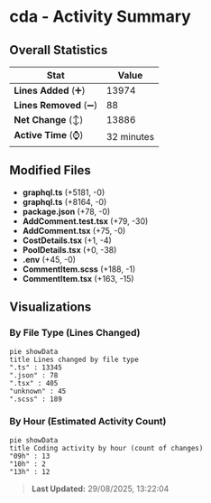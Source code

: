 # cda - Activity Summary 

## Overall Statistics

| Stat                   | Value                                                             |
| ---------------------- | ----------------------------------------------------------------- |
| **Lines Added** (➕)   | 13974                                          |
| **Lines Removed** (➖) | 88                                        |
| **Net Change** (↕)    | 13886                |
| **Active Time** (⌚)   | 32 minutes |


## Modified Files
- **graphql.ts** (+5181, -0)
- **graphql.ts** (+8164, -0)
- **package.json** (+78, -0)
- **AddComment.test.tsx** (+79, -30)
- **AddComment.tsx** (+75, -0)
- **CostDetails.tsx** (+1, -4)
- **PoolDetails.tsx** (+0, -38)
- **.env** (+45, -0)
- **CommentItem.scss** (+188, -1)
- **CommentItem.tsx** (+163, -15)

## Visualizations

### By File Type (Lines Changed)

```mermaid
pie showData
title Lines changed by file type
".ts" : 13345
".json" : 78
".tsx" : 405
"unknown" : 45
".scss" : 189
```

### By Hour (Estimated Activity Count)

```mermaid
pie showData
title Coding activity by hour (count of changes)
"09h" : 13
"10h" : 2
"13h" : 12
```


> **Last Updated:** 29/08/2025, 13:22:04